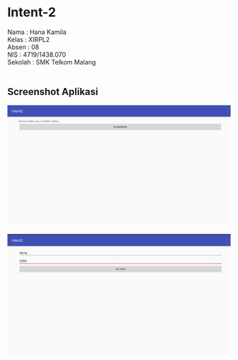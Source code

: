 # Intent-2
<p>Nama : Hana Kamila<br>
Kelas : XIRPL2<br>
Absen : 08<br>
NIS : 4719/1438.070<br>
Sekolah : SMK Telkom Malang<br><br>
</p>
<h2>Screenshot Aplikasi</h2>

<img src="https://github.com/hanakamila/Intent-2/blob/master/2-intent-01.JPG"/><br><br>
<img src="https://github.com/hanakamila/Intent-2/blob/master/2-intent-02.JPG"/>
